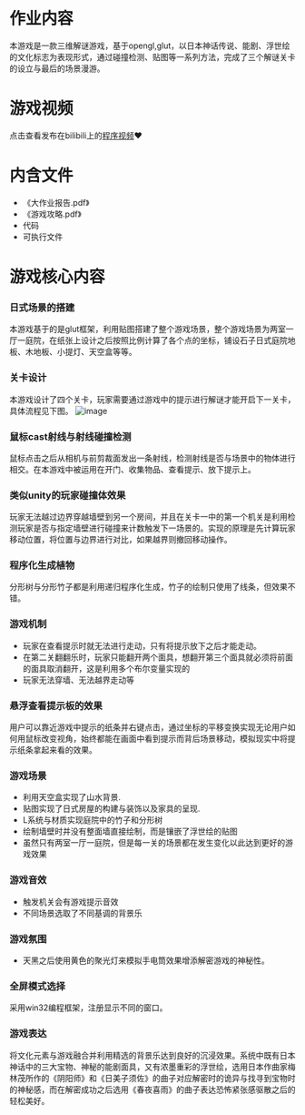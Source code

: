 # 作业内容
本游戏是一款三维解谜游戏，基于opengl,glut，以日本神话传说、能剧、浮世绘的文化标志为表现形式，通过碰撞检测、贴图等一系列方法，完成了三个解谜关卡的设立与最后的场景漫游。
# 游戏视频
点击查看发布在bilibili上的[程序视频](https://www.bilibili.com/video/BV1HR4y127yh/)❤️
# 内含文件
 * 《大作业报告.pdf》
 * 《游戏攻略.pdf》
 * 代码
 * 可执行文件
# 游戏核心内容
### 日式场景的搭建

本游戏基于的是glut框架，利用贴图搭建了整个游戏场景，整个游戏场景为两室一厅一庭院，在纸张上设计之后按照比例计算了各个点的坐标，铺设石子日式庭院地板、木地板、小提灯、天空盒等等。

### 关卡设计
本游戏设计了四个关卡，玩家需要通过游戏中的提示进行解谜才能开启下一关卡，具体流程见下图。
![image](https://user-images.githubusercontent.com/44937001/211986029-73711fda-ef2e-4ecd-842c-2b350f5ac3b4.png)

### 鼠标cast射线与射线碰撞检测
鼠标点击之后从相机与前剪裁面发出一条射线，检测射线是否与场景中的物体进行相交。在本游戏中被运用在开门、收集物品、查看提示、放下提示上。

### 类似unity的玩家碰撞体效果
玩家无法越过边界穿越墙壁到另一个房间，并且在关卡一中的第一个机关是利用检测玩家是否与指定墙壁进行碰撞来计数触发下一场景的。实现的原理是先计算玩家移动位置，将位置与边界进行对比，如果越界则撤回移动操作。

### 程序化生成植物
分形树与分形竹子都是利用递归程序化生成，竹子的绘制只使用了线条，但效果不错。
### 游戏机制
* 玩家在查看提示时就无法进行走动，只有将提示放下之后才能走动。
* 在第二关翻翻乐时，玩家只能翻开两个面具，想翻开第三个面具就必须将前面的面具取消翻开，这是利用多个布尔变量实现的
* 玩家无法穿墙、无法越界走动等
### 悬浮查看提示板的效果
用户可以靠近游戏中提示的纸条并右键点击，通过坐标的平移变换实现无论用户如何用鼠标改变视角，始终都能在画面中看到提示而背后场景移动，模拟现实中将提示纸条拿起来看的效果。
### 游戏场景
* 利用天空盒实现了山水背景.
* 贴图实现了日式房屋的构建与装饰以及家具的呈现.
* L系统与材质实现庭院中的竹子和分形树
* 绘制墙壁时并没有整面墙直接绘制，而是镶嵌了浮世绘的贴图
* 虽然只有两室一厅一庭院，但是每一关的场景都在发生变化以此达到更好的游戏效果
### 游戏音效
* 触发机关会有游戏提示音效
* 不同场景选取了不同基调的背景乐
### 游戏氛围
* 天黑之后使用黄色的聚光灯来模拟手电筒效果增添解密游戏的神秘性。
### 全屏模式选择
采用win32编程框架，注册显示不同的窗口。
### 游戏表达
将文化元素与游戏融合并利用精选的背景乐达到良好的沉浸效果。系统中既有日本神话中的三大宝物、神秘的能剧面具，又有浓墨重彩的浮世绘，选用日本作曲家梅林茂所作的《阴阳师》和《日美子须佐》的曲子对应解密时的诡异与找寻到宝物时的神秘感，而在解密成功之后选用《春夜喜雨》的曲子表达恐怖紧张感驱散之后的轻松美好。



 
